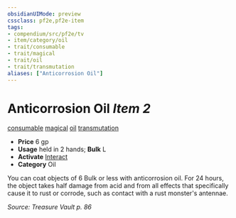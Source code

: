 ```yaml
---
obsidianUIMode: preview
cssclass: pf2e,pf2e-item
tags:
- compendium/src/pf2e/tv
- item/category/oil
- trait/consumable
- trait/magical
- trait/oil
- trait/transmutation
aliases: ["Anticorrosion Oil"]
---
```

# Anticorrosion Oil *Item 2*  
[consumable](rules/traits/consumable.md)  [magical](rules/traits/magical.md)  [oil](rules/traits/oil.md)  [transmutation](rules/traits/transmutation.md)  

- **Price** 6 gp
- **Usage** held in 2 hands; **Bulk** L
- **Activate** [Interact](rules/actions/interact.md)
- **Category** Oil

You can coat objects of 6 Bulk or less with anticorrosion oil. For 24 hours, the object takes half damage from acid and from all effects that specifically cause it to rust or corrode, such as contact with a rust monster's antennae.

*Source: Treasure Vault p. 86*